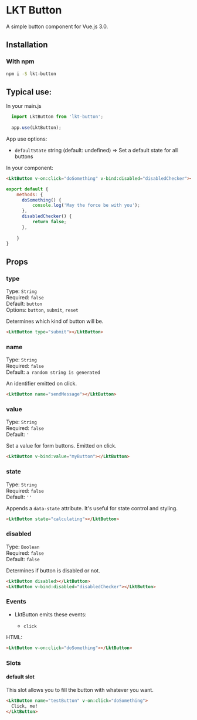 # LKT Button
A simple button component for Vue.js 3.0.

## Installation

### With npm

```bash
npm i -S lkt-button
```

## Typical use:
In your main.js
```js
  import LktButton from 'lkt-button';
  
  app.use(LktButton);
```

App use options:

* `defaultState` string (default: undefined) => Set a default state for all buttons

In your component:

```html
<LktButton v-on:click="doSomething" v-bind:disabled="disabledChecker"></LktButton>
```
```js
export default {
    methods: {
      doSomething() {
          console.log('May the force be with you');
      },
      disabledChecker() {
          return false;
      },
      
    }
}
```

## Props

### type
Type: `String`<br>
Required: `false`<br>
Default: `button` <br>
Options: `button`, `submit`, `reset`

Determines which kind of button will be.
```html
<LktButton type="submit"></LktButton>
```

### name
Type: `String`<br>
Required: `false`<br>
Default: `a random string is generated` <br>

An identifier emitted on click.
```html
<LktButton name="sendMessage"></LktButton>
```

### value
Type: `String`<br>
Required: `false`<br>
Default: `'`

Set a value for form buttons. Emitted on click.
```html
<LktButton v-bind:value="myButton"></LktButton>
```

### state
Type: `String`<br>
Required: `false`<br>
Default: `''`

Appends a `data-state` attribute. It's useful for state control and styling.
```html
<LktButton state="calculating"></LktButton>
```

### disabled
Type: `Boolean`<br>
Required: `false`<br>
Default: `false`

Determines if button is disabled or not.
```html
<LktButton disabled></LktButton>
<LktButton v-bind:disabled="disabledChecker"></LktButton>
```


### Events

* LktButton emits these events:

  - `click`

HTML:
```HTML
<LktButton v-on:click="doSomething"></LktButton>
```

### Slots

#### default slot
This slot allows you to fill the button with whatever you want.

```html
<LktButton name="testButton" v-on:click="doSomething">
  Click, me!
</LktButton>
```
